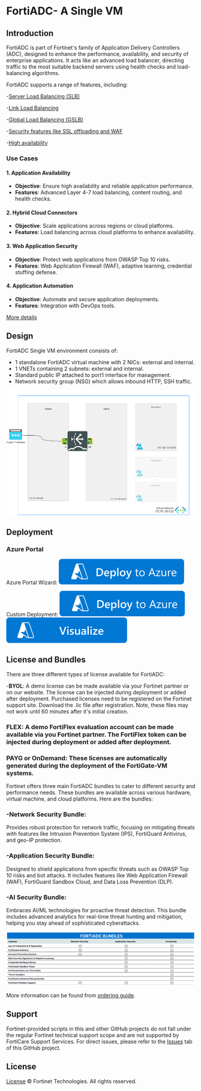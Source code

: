 # FortiADC- A Single VM

## Introduction

FortiADC is part of Fortinet's family of Application Delivery Controllers (ADC), designed to enhance the performance, availability, and security of enterprise applications.
It acts like an advanced load balancer, directing traffic to the most suitable backend servers using health checks and load-balancing algorithms.

FortiADC supports a range of features, including:

-[Server Load Balancing (SLB)](https://docs.fortinet.com/document/fortiadc/7.6.0/administration-guide/975733/server-load-balancing)

-[Link Load Balancing](https://docs.fortinet.com/document/fortiadc/7.6.0/administration-guide/337937/link-load-balancing)

-[Global Load Balancing (GSLB)](https://docs.fortinet.com/document/fortiadc/7.6.0/administration-guide/842895/global-load-balancing)

-[Security features like SSL offloading and WAF](https://docs.fortinet.com/document/fortiadc/7.6.0/administration-guide/110571/security)

-[High availability](https://docs.fortinet.com/document/fortiadc/7.6.0/administration-guide/509045/high-availability)


### Use Cases

#### 1. Application Availability
- **Objective**: Ensure high availability and reliable application performance.
- **Features**: Advanced Layer 4-7 load balancing, content routing, and health checks.

#### 2. Hybrid Cloud Connectors
- **Objective**: Scale applications across regions or cloud platforms.
- **Features**: Load balancing across cloud platforms to enhance availability.

#### 3. Web Application Security
- **Objective**: Protect web applications from OWASP Top 10 risks.
- **Features**: Web Application Firewall (WAF), adaptive learning, credential stuffing defense.

#### 4. Application Automation
- **Objective**: Automate and secure application deployments.
- **Features**: Integration with DevOps tools.

[More details](https://www.fortinet.com/content/dam/fortinet/assets/data-sheets/FortiADC.pdf)

## Design

FortiADC Single VM environment consists of:

- 1 standalone FortiADC virtual machine with 2 NICs: external and internal.
- 1 VNETs containing 2 subnets: external and internal.
- Standard public IP attached to port1 interface for management.
- Network security group (NSG) which allows inbound HTTP, SSH traffic.

![FortiADC-VM azure design](images/fad-single-vm.png)

## Deployment

### Azure Portal

Azure Portal Wizard:
[![Azure Portal Wizard](https://raw.githubusercontent.com/Azure/azure-quickstart-templates/master/1-CONTRIBUTION-GUIDE/images/deploytoazure.svg?sanitize=true)](https://portal.azure.com/#create/Microsoft.Template/uri/https%3A%2F%2Fraw.githubusercontent.com%2F40net-cloud%2Ffortinet-azure-solutions%2Fmain%2FFortiWeb%2FA-Single-VM%2FmainTemplate.json/createUIDefinitionUri/https%3A%2F%2Fraw.githubusercontent.com%2F40net-cloud%2Ffortinet-azure-solutions%2Fmain%2FFortiWeb%2FA-Single-VM%2FcreateUiDefinition.json)

Custom Deployment:
[![Deploy To Azure](https://raw.githubusercontent.com/Azure/azure-quickstart-templates/master/1-CONTRIBUTION-GUIDE/images/deploytoazure.svg?sanitize=true)](https://portal.azure.com/#create/Microsoft.Template/uri/https%3A%2F%2Fraw.githubusercontent.com%2F40net-cloud%2Ffortinet-azure-solutions%2Fmain%2FFortiWeb%2FA-Single-VM%2FmainTemplate.json)
[![Visualize](https://raw.githubusercontent.com/Azure/azure-quickstart-templates/master/1-CONTRIBUTION-GUIDE/images/visualizebutton.svg?sanitize=true)](http://armviz.io/#/?load=https%3A%2F%2Fraw.githubusercontent.com%2F40net-cloud%2Ffortinet-azure-solutions$2Fmain%2FFortiWeb%2FA-Single-VM%2FmainTemplate.json)

## License and Bundles

There are three different types of license available for FortiADC:

-**BYOL**: A demo license can be made available via your Fortinet partner or on our website. The license can be injected during deployment or added after deployment. Purchased licenses need to be registered on the Fortinet support site. Download the .lic file after registration. Note, these files may not work until 60 minutes after it's initial creation.
### FLEX: A demo FortiFlex evaluation account can be made available via you Fortinet partner. The FortiFlex token can be injected during deployment or added after deployment.
### PAYG or OnDemand: These licenses are automatically generated during the deployment of the FortiGate-VM systems.

Fortinet offers three main FortiADC bundles to cater to different security and performance needs. These bundles are available across various hardware, virtual machine, and cloud platforms. Here are the bundles:

### -Network Security Bundle:
Provides robust protection for network traffic, focusing on mitigating threats with features like Intrusion Prevention System (IPS), FortiGuard Antivirus, and geo-IP protection.

### -Application Security Bundle:
Designed to shield applications from specific threats such as OWASP Top 10 risks and bot attacks. It includes features like Web Application Firewall (WAF), FortiGuard Sandbox Cloud, and Data Loss Prevention (DLP).

### -AI Security Bundle:
Embraces AI/ML technologies for proactive threat detection. This bundle includes advanced analytics for real-time threat hunting and mitigation, helping you stay ahead of sophisticated cyberattacks.

![FortiADC Bundles](images/fad-bundles.png)

More information can be found from [ordering guide](https://www.fortinet.com/content/dam/fortinet/assets/data-sheets/og-fortiadc.pdf).

## Support

Fortinet-provided scripts in this and other GitHub projects do not fall under the regular Fortinet technical support scope and are not supported by FortiCare Support Services.
For direct issues, please refer to the [Issues](https://github.com/40net-cloud/fortinet-azure-solutions/issues) tab of this GitHub project.

## License

[License](/../../blob/main/LICENSE) © Fortinet Technologies. All rights reserved.
